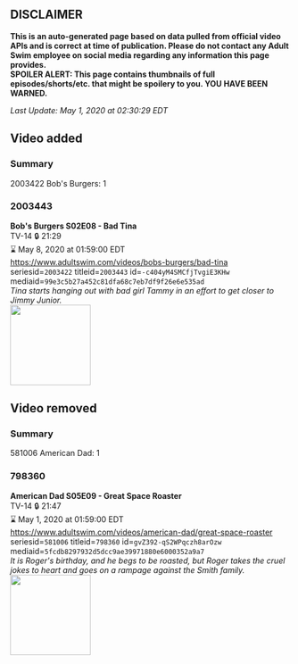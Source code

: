 ## DISCLAIMER
**This is an auto-generated page based on data pulled from official video APIs and is correct at time of publication. Please do not contact any Adult Swim employee on social media regarding any information this page provides.**  
**SPOILER ALERT: This page contains thumbnails of full episodes/shorts/etc. that might be spoilery to you. YOU HAVE BEEN WARNED.**  

_Last Update: May 1, 2020 at 02:30:29 EDT_
## Video added
### Summary
2003422 Bob's Burgers: 1  
### 2003443
**Bob's Burgers S02E08 - Bad Tina**  
TV-14 🔒 21:29  
⌛ May 8, 2020 at 01:59:00 EDT  
https://www.adultswim.com/videos/bobs-burgers/bad-tina  
seriesid=`2003422` titleid=`2003443` id=`-c404yM4SMCfjTvgiE3KHw` mediaid=`99e3c5b27a452c81dfa68c7eb7df9f26e6e535ad`  
_Tina starts hanging out with bad girl Tammy in an effort to get closer to Jimmy Junior._  
<a href="https://i.cdn.turner.com/adultswim/big/image-upload/thumbnails/thumb-2_image-152216329440819.jpg"><img src="https://i.cdn.turner.com/adultswim/big/image-upload/thumbnails/thumb-2_image-152216329440819.jpg" height="144px" /></a>
## Video removed
### Summary
581006 American Dad: 1  
### 798360
**American Dad S05E09 - Great Space Roaster**  
TV-14 🔒 21:47  
⌛ May 1, 2020 at 01:59:00 EDT  
https://www.adultswim.com/videos/american-dad/great-space-roaster  
seriesid=`581006` titleid=`798360` id=`gvZ392-qS2WPqczh8arOzw` mediaid=`5fcdb8297932d5dcc9ae39971880e6000352a9a7`  
_It is Roger's birthday, and he begs to be roasted, but Roger takes the cruel jokes to heart and goes on a rampage against the Smith family._  
<a href="https://i.cdn.turner.com/adultswim/big/image-upload/thumbnails/thumb-2_image-15289063476458.jpg"><img src="https://i.cdn.turner.com/adultswim/big/image-upload/thumbnails/thumb-2_image-15289063476458.jpg" height="144px" /></a>
